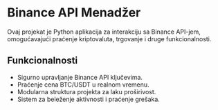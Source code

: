 # Binance API Menadžer

Ovaj projekat je Python aplikacija za interakciju sa Binance API-jem, omogućavajući praćenje kriptovaluta, trgovanje i druge funkcionalnosti.

## Funkcionalnosti
- Sigurno upravljanje Binance API ključevima.
- Praćenje cena BTC/USDT u realnom vremenu.
- Modularna struktura projekta za laku proširivost.
- Sistem za beleženje aktivnosti i praćenje grešaka.

